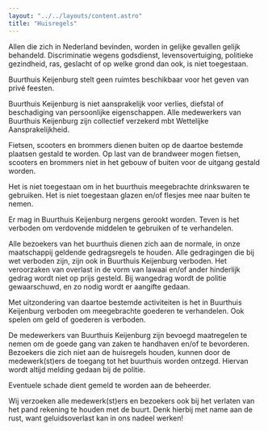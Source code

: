 ```yaml
---
layout: "../../layouts/content.astro"
title: "Huisregels"
---
```


Allen die zich in Nederland bevinden, worden in gelijke gevallen gelijk behandeld. Discriminatie wegens godsdienst, levensovertuiging, politieke gezindheid, ras, geslacht of op welke grond dan ook, is niet toegestaan.

Buurthuis Keijenburg stelt geen ruimtes beschikbaar voor het geven van privé feesten.

Buurthuis Keijenburg is niet aansprakelijk voor verlies, diefstal of beschadiging van persoonlijke eigenschappen. Alle medewerkers van Buurthuis Keijenburg zijn collectief verzekerd mbt Wettelijke Aansprakelijkheid.

Fietsen, scooters en brommers dienen buiten op de daartoe bestemde plaatsen gestald te worden. Op last van de brandweer mogen fietsen, scooters en brommers niet in het gebouw of buiten voor de uitgang gestald worden.

Het is niet toegestaan om in het buurthuis meegebrachte drinkswaren te gebruiken. Het is niet toegestaan glazen en/of flesjes mee naar buiten te nemen.

Er mag in Buurthuis Keijenburg nergens gerookt worden. Teven is het verboden om verdovende middelen te gebruiken of te verhandelen.

Alle bezoekers van het buurthuis dienen zich aan de normale, in onze maatschappij geldende gedragsregels te houden. Alle gedragingen die bij wet verboden zijn, zijn ook in Buurthuis Keijenburg verboden. Het veroorzaken van overlast in de vorm van lawaai en/of ander hinderlijk gedrag wordt niet op prijs gesteld. Bij wangedrag wordt de politie gewaarschuwd, en zo nodig wordt er aangifte gedaan.

Met uitzondering van daartoe bestemde activiteiten is het in Buurthuis Keijenburg verboden om meegebrachte goederen te verhandelen. Ook spelen om geld of goederen is verboden.

De medewerkers van Buurthuis Keijenburg zijn bevoegd maatregelen te nemen om de goede gang van zaken te handhaven en/of te bevorderen. Bezoekers die zich niet aan de huisregels houden, kunnen door de medewerk(st)ers de toegang tot het buurthuis worden ontzegd. Hiervan wordt altijd melding gedaan bij de politie.

Eventuele schade dient gemeld te worden aan de beheerder.

Wij verzoeken alle medewerk(st)ers en bezoekers ook bij het verlaten van het pand rekening te houden met de buurt. Denk hierbij met name aan de rust, want geluidsoverlast kan in ons nadeel werken!
